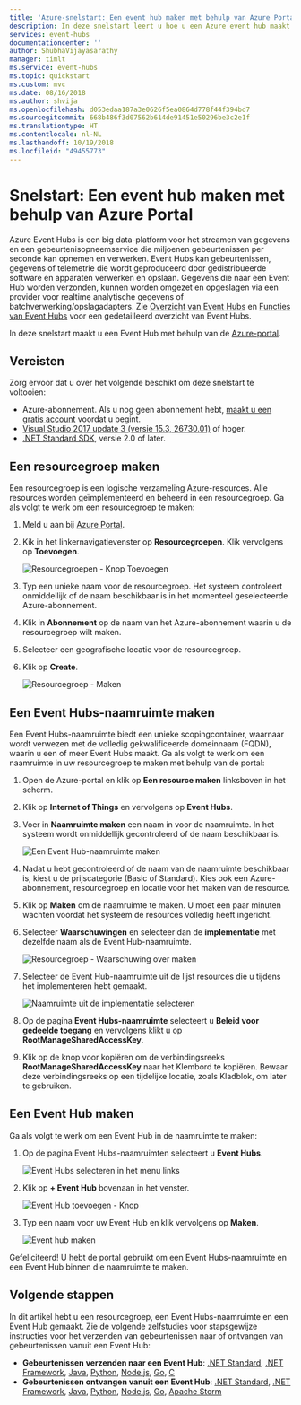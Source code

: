 ```yaml
---
title: 'Azure-snelstart: Een event hub maken met behulp van Azure Portal | Microsoft Docs'
description: In deze snelstart leert u hoe u een Azure event hub maakt met behulp van Azure Portal en vervolgens gebeurtenissen verzendt en ontvangt met behulp van .NET Standard SDK.
services: event-hubs
documentationcenter: ''
author: ShubhaVijayasarathy
manager: timlt
ms.service: event-hubs
ms.topic: quickstart
ms.custom: mvc
ms.date: 08/16/2018
ms.author: shvija
ms.openlocfilehash: d053edaa187a3e0626f5ea0864d778f44f394bd7
ms.sourcegitcommit: 668b486f3d07562b614de91451e50296be3c2e1f
ms.translationtype: HT
ms.contentlocale: nl-NL
ms.lasthandoff: 10/19/2018
ms.locfileid: "49455773"
---
```

# <a name="quickstart-create-an-event-hub-using-azure-portal"></a>Snelstart: Een event hub maken met behulp van Azure Portal
Azure Event Hubs is een big data-platform voor het streamen van gegevens en een gebeurtenisopneemservice die miljoenen gebeurtenissen per seconde kan opnemen en verwerken. Event Hubs kan gebeurtenissen, gegevens of telemetrie die wordt geproduceerd door gedistribueerde software en apparaten verwerken en opslaan. Gegevens die naar een Event Hub worden verzonden, kunnen worden omgezet en opgeslagen via een provider voor realtime analytische gegevens of batchverwerking/opslagadapters. Zie [Overzicht van Event Hubs](event-hubs-about.md) en [Functies van Event Hubs](event-hubs-features.md) voor een gedetailleerd overzicht van Event Hubs.

In deze snelstart maakt u een Event Hub met behulp van de [Azure-portal](https://portal.azure.com).

## <a name="prerequisites"></a>Vereisten

Zorg ervoor dat u over het volgende beschikt om deze snelstart te voltooien:

- Azure-abonnement. Als u nog geen abonnement hebt, [maakt u een gratis account](https://azure.microsoft.com/free/) voordat u begint.
- [Visual Studio 2017 update 3 (versie 15.3, 26730.01)](http://www.visualstudio.com/vs) of hoger.
- [.NET Standard SDK](https://www.microsoft.com/net/download/windows), versie 2.0 of later.

## <a name="create-a-resource-group"></a>Een resourcegroep maken

Een resourcegroep is een logische verzameling Azure-resources. Alle resources worden geïmplementeerd en beheerd in een resourcegroep. Ga als volgt te werk om een resourcegroep te maken:

1. Meld u aan bij [Azure Portal](https://portal.azure.com).
2. Kik in het linkernavigatievenster op **Resourcegroepen**. Klik vervolgens op **Toevoegen**.

   ![Resourcegroepen - Knop Toevoegen](./media/event-hubs-quickstart-portal/resource-groups1.png)

2. Typ een unieke naam voor de resourcegroep. Het systeem controleert onmiddellijk of de naam beschikbaar is in het momenteel geselecteerde Azure-abonnement.

3. Klik in **Abonnement** op de naam van het Azure-abonnement waarin u de resourcegroep wilt maken.

4. Selecteer een geografische locatie voor de resourcegroep.

5. Klik op **Create**.

   ![Resourcegroep - Maken](./media/event-hubs-quickstart-portal/resource-groups2.png)

## <a name="create-an-event-hubs-namespace"></a>Een Event Hubs-naamruimte maken

Een Event Hubs-naamruimte biedt een unieke scopingcontainer, waarnaar wordt verwezen met de volledig gekwalificeerde domeinnaam (FQDN), waarin u een of meer Event Hubs maakt. Ga als volgt te werk om een ​​naamruimte in uw resourcegroep te maken met behulp van de portal:

1. Open de Azure-portal en klik op **Een resource maken** linksboven in het scherm.

2. Klik op **Internet of Things** en vervolgens op **Event Hubs**.

3. Voer in **Naamruimte maken** een naam in voor de naamruimte. In het systeem wordt onmiddellijk gecontroleerd of de naam beschikbaar is.

   ![Een Event Hub-naamruimte maken](./media/event-hubs-create/create-event-hub1.png)

4. Nadat u hebt gecontroleerd of de naam van de naamruimte beschikbaar is, kiest u de prijscategorie (Basic of Standard). Kies ook een Azure-abonnement, resourcegroep en locatie voor het maken van de resource.
 
5. Klik op **Maken** om de naamruimte te maken. U moet een paar minuten wachten voordat het systeem de resources volledig heeft ingericht.
6. Selecteer **Waarschuwingen** en selecteer dan de **implementatie** met dezelfde naam als de Event Hub-naamruimte. 

   ![Resourcegroep - Waarschuwing over maken](./media/event-hubs-quickstart-portal/create-alert.png)
6. Selecteer de Event Hub-naamruimte uit de lijst resources die u tijdens het implementeren hebt gemaakt. 

   ![Naamruimte uit de implementatie selecteren](./media/event-hubs-quickstart-portal/deployment-namespace.png)
7. Op de pagina **Event Hubs-naamruimte** selecteert u **Beleid voor gedeelde toegang** en vervolgens klikt u op **RootManageSharedAccessKey**.
    
8. Klik op de knop voor kopiëren om de verbindingsreeks **RootManageSharedAccessKey** naar het Klembord te kopiëren. Bewaar deze verbindingsreeks op een tijdelijke locatie, zoals Kladblok, om later te gebruiken.
    
## <a name="create-an-event-hub"></a>Een Event Hub maken

Ga als volgt te werk om een Event Hub in de naamruimte te maken:

1. Op de pagina Event Hubs-naamruimten selecteert u **Event Hubs**.
   
    ![Event Hubs selecteren in het menu links](./media/event-hubs-quickstart-portal/create-event-hub3.png)

1. Klik op **+ Event Hub** bovenaan in het venster.
   
    ![Event Hub toevoegen - Knop](./media/event-hubs-quickstart-portal/create-event-hub4.png)
1. Typ een naam voor uw Event Hub en klik vervolgens op **Maken**.
   
    ![Event hub maken](./media/event-hubs-quickstart-portal/create-event-hub5.png)


Gefeliciteerd! U hebt de portal gebruikt om een ​​Event Hubs-naamruimte en een Event Hub binnen die naamruimte te maken. 

## <a name="next-steps"></a>Volgende stappen

In dit artikel hebt u een resourcegroep, een Event Hubs-naamruimte en een Event Hub gemaakt. Zie de volgende zelfstudies voor stapsgewijze instructies voor het verzenden van gebeurtenissen naar of ontvangen van gebeurtenissen vanuit een Event Hub:  

- **Gebeurtenissen verzenden naar een Event Hub**: [.NET Standard](event-hubs-dotnet-standard-getstarted-send.md), [.NET Framework](event-hubs-dotnet-framework-getstarted-send.md), [Java](event-hubs-java-get-started-send.md), [Python](event-hubs-python-get-started-send.md), [Node.js](event-hubs-node-get-started-send.md), [Go](event-hubs-go-get-started-send.md), [C](event-hubs-c-getstarted-send.md)
- **Gebeurtenissen ontvangen vanuit een Event Hub**: [.NET Standard](event-hubs-dotnet-standard-getstarted-receive-eph.md), [.NET Framework](event-hubs-dotnet-framework-getstarted-receive-eph.md), [Java](event-hubs-java-get-started-receive-eph.md), [Python](event-hubs-python-get-started-receive.md), [Node.js](event-hubs-node-get-started-receive.md), [Go](event-hubs-go-get-started-receive-eph.md), [Apache Storm](event-hubs-storm-getstarted-receive.md)


[Azure portal]: https://portal.azure.com/
[3]: ./media/event-hubs-quickstart-portal/sender1.png
[4]: ./media/event-hubs-quickstart-portal/receiver1.png
